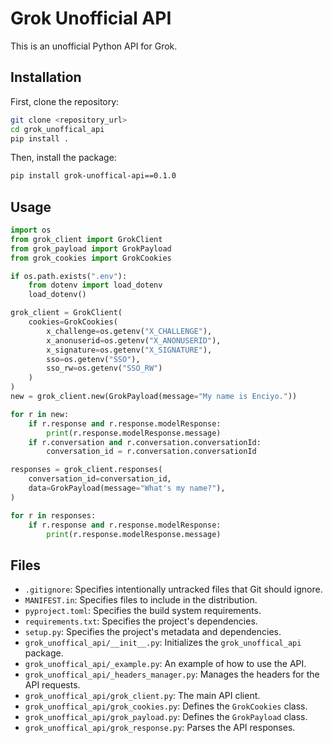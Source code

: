 # Grok Unofficial API

This is an unofficial Python API for Grok.

## Installation

First, clone the repository:

```bash
git clone <repository_url>
cd grok_unoffical_api
pip install .
```

Then, install the package:

```bash
pip install grok-unoffical-api==0.1.0
```

## Usage

```python
import os
from grok_client import GrokClient
from grok_payload import GrokPayload
from grok_cookies import GrokCookies

if os.path.exists(".env"):
    from dotenv import load_dotenv
    load_dotenv()

grok_client = GrokClient(
    cookies=GrokCookies(
        x_challenge=os.getenv("X_CHALLENGE"),
        x_anonuserid=os.getenv("X_ANONUSERID"),
        x_signature=os.getenv("X_SIGNATURE"),
        sso=os.getenv("SSO"),
        sso_rw=os.getenv("SSO_RW")
    )
)
new = grok_client.new(GrokPayload(message="My name is Enciyo."))

for r in new:
    if r.response and r.response.modelResponse:
        print(r.response.modelResponse.message)
    if r.conversation and r.conversation.conversationId:
        conversation_id = r.conversation.conversationId

responses = grok_client.responses(
    conversation_id=conversation_id,
    data=GrokPayload(message="What's my name?"),
)

for r in responses:
    if r.response and r.response.modelResponse:
        print(r.response.modelResponse.message)
```

## Files

*   `.gitignore`: Specifies intentionally untracked files that Git should ignore.
*   `MANIFEST.in`: Specifies files to include in the distribution.
*   `pyproject.toml`: Specifies the build system requirements.
*   `requirements.txt`: Specifies the project's dependencies.
*   `setup.py`: Specifies the project's metadata and dependencies.
*   `grok_unoffical_api/__init__.py`: Initializes the `grok_unoffical_api` package.
*   `grok_unoffical_api/_example.py`: An example of how to use the API.
*   `grok_unoffical_api/_headers_manager.py`: Manages the headers for the API requests.
*   `grok_unoffical_api/grok_client.py`: The main API client.
*   `grok_unoffical_api/grok_cookies.py`: Defines the `GrokCookies` class.
*   `grok_unoffical_api/grok_payload.py`: Defines the `GrokPayload` class.
*   `grok_unoffical_api/grok_response.py`: Parses the API responses.
